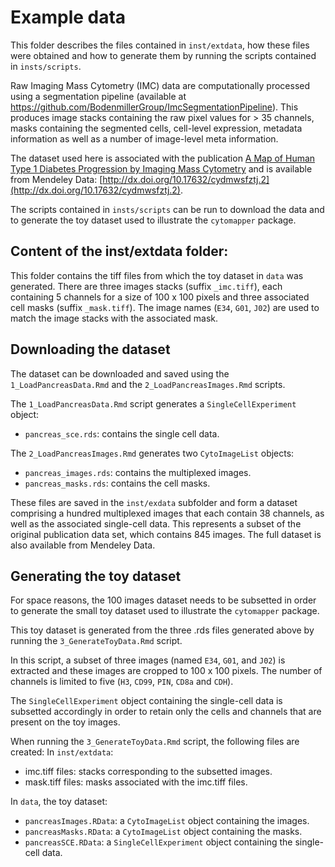 # Example data

This folder describes the files contained in `inst/extdata`, how these files
were obtained and how to generate them by running the scripts contained in
`insts/scripts`.

Raw Imaging Mass Cytometry (IMC) data are computationally processed using a
segmentation pipeline (available at https://github.com/BodenmillerGroup/ImcSegmentationPipeline).
This produces image stacks containing the raw pixel values for > 35 channels,
masks containing the segmented cells, cell-level expression, metadata
information as well as a number of image-level meta information.

The dataset used here is associated with the publication [A Map of Human Type 1 Diabetes Progression by Imaging Mass Cytometry](https://doi.org/10.1016/j.cmet.2018.11.014)
and is available from Mendeley Data: [http://dx.doi.org/10.17632/cydmwsfztj.2](http://dx.doi.org/10.17632/cydmwsfztj.2).

The scripts contained in `insts/scripts` can be run to download the data and to
generate the toy dataset used to illustrate the `cytomapper` package.

## Content of the inst/extdata folder:

This folder contains the tiff files from which the toy dataset in `data` was
generated. There are three images stacks (suffix `_imc.tiff`), each containing
5 channels for a size of 100 x 100 pixels and three associated cell masks
(suffix `_mask.tiff`).
The image names (`E34`, `G01`, `J02`) are used to match the image stacks with
the associated mask.

## Downloading the dataset

The dataset can be downloaded and saved using the `1_LoadPancreasData.Rmd` and
the `2_LoadPancreasImages.Rmd` scripts.

The `1_LoadPancreasData.Rmd` script generates a `SingleCellExperiment` object:  
- `pancreas_sce.rds`:  contains the single cell data.

The `2_LoadPancreasImages.Rmd` generates two `CytoImageList` objects:  
- `pancreas_images.rds`: contains the multiplexed images.
- `pancreas_masks.rds`: contains the cell masks.

These files are saved in the `inst/exdata` subfolder and form a dataset
comprising a hundred multiplexed images that each contain 38 channels, as well
as the associated single-cell data. This represents a subset of the original
publication data set, which contains 845 images. The full dataset is also
available from Mendeley Data.

## Generating the toy dataset

For space reasons, the 100 images dataset needs to be subsetted in order to
generate the small toy dataset used to illustrate the `cytomapper` package.

This toy dataset is generated from the three .rds files generated above by
running the `3_GenerateToyData.Rmd` script.

In this script, a subset of three images (named `E34`, `G01`, and `J02`) is
extracted and these images are cropped to 100 x 100 pixels. The number of
channels is limited to five (`H3`, `CD99`, `PIN`, `CD8a` and `CDH`).  

The `SingleCellExperiment` object containing the single-cell data is subsetted
accordingly in order to retain only the cells and channels that are present on
the toy images.

When running the `3_GenerateToyData.Rmd` script, the following files are
created:
In `inst/extdata`:
- imc.tiff files: stacks corresponding to the subsetted images.
- mask.tiff files: masks associated with the imc.tiff files.

In `data`, the toy dataset:
- `pancreasImages.RData`: a `CytoImageList` object containing the images.
- `pancreasMasks.RData`: a `CytoImageList` object containing the masks.
- `pancreasSCE.RData`: a `SingleCellExperiment` object containing the single-
cell data.
